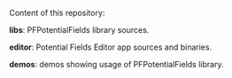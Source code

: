 Content of this repository:

<b>libs</b>: PFPotentialFields library sources.

<b>editor</b>: Potential Fields Editor app sources and binaries.

<b>demos</b>: demos showing usage of PFPotentialFields library.